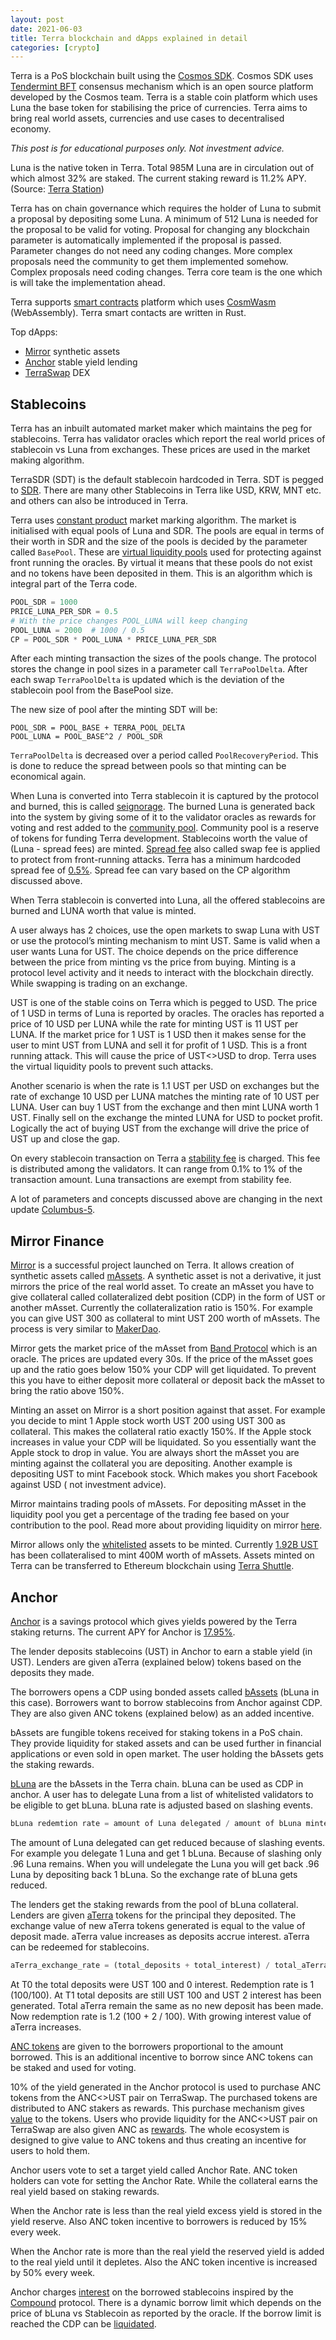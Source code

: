 ```yaml
---
layout: post
date: 2021-06-03
title: Terra blockchain and dApps explained in detail
categories: [crypto]
---
```

Terra is a PoS blockchain built using the [Cosmos SDK](https://v1.cosmos.network/intro). Cosmos SDK uses [Tendermint BFT](https://docs.tendermint.com/master/introduction/what-is-tendermint.html) consensus mechanism which is an open source platform developed by the Cosmos team. Terra is a stable coin platform which uses Luna the base token for stabilising the price of currencies. Terra aims to bring real world assets, currencies and use cases to decentralised economy.

*This post is for educational purposes only. Not investment advice.*

Luna is the native token in Terra. Total 985M Luna are in circulation out of which almost 32% are staked. The current staking reward is 11.2% APY. (Source: [Terra Station](https://station.terra.money))

<!--more-->

Terra has on chain governance which requires the holder of Luna to submit a proposal by depositing some Luna. A minimum of 512 Luna is needed for the proposal to be valid for voting. Proposal for changing any blockchain parameter is automatically implemented if the proposal is passed. Parameter changes do not need any coding changes.
More complex proposals need the community to get them implemented somehow. Complex proposals need coding changes. Terra core team is the one which is will take the implementation ahead. 

Terra supports [smart contracts](https://docs.terra.money/contracts/#developer-tools) platform which uses [CosmWasm](https://docs.cosmwasm.com) (WebAssembly). Terra smart contacts are written in Rust.

Top dApps:
- [Mirror](https://mirror.finance) synthetic assets
- [Anchor](https://anchorprotocol.com) stable yield lending
- [TerraSwap](https://terraswap.io) DEX

## Stablecoins
Terra has an inbuilt automated market maker which maintains the peg for stablecoins. Terra has validator oracles which report the real world prices of stablecoin vs Luna from exchanges. These prices are used in the market making algorithm.

TerraSDR (SDT) is the default stablecoin hardcoded in Terra. SDT is pegged to [SDR](https://www.investopedia.com/terms/s/sdr.asp). There are many other Stablecoins in Terra like USD, KRW, MNT etc. and others can also be introduced in Terra.

Terra uses [constant product](https://docs.terra.money/dev/spec-market.html#market-making-algorithm) market marking algorithm. The market is initialised with equal pools of Luna and SDR. The pools are equal in terms of their worth in SDR and the size of the pools is decided by the parameter called `BasePool`.  These are [virtual liquidity pools](https://docs.terra.money/dev/spec-market.html#virtual-liquidity-pools) used for protecting against front running the oracles. By virtual it means that these pools do not exist and no tokens have been deposited in them. This is an algorithm which is integral part of the Terra code.

```python
POOL_SDR = 1000
PRICE_LUNA_PER_SDR = 0.5
# With the price changes POOL_LUNA will keep changing
POOL_LUNA = 2000  # 1000 / 0.5
CP = POOL_SDR * POOL_LUNA * PRICE_LUNA_PER_SDR
```

After each minting transaction the sizes of the pools change. The protocol stores the change in pool sizes in a parameter call `TerraPoolDelta`. After each swap  `TerraPoolDelta` is updated which is the deviation of the stablecoin pool from the BasePool size. 

The new size of pool after the minting SDT will be:
```
POOL_SDR = POOL_BASE + TERRA_POOL_DELTA
POOL_LUNA = POOL_BASE^2 / POOL_SDR
```

`TerraPoolDelta` is decreased over a period called `PoolRecoveryPeriod`.  This is done to reduce the spread between pools so that minting can be economical again.

When Luna is converted into Terra stablecoin it is captured by the protocol and burned, this is called [seignorage](https://docs.terra.money/dev/spec-market.html#seigniorage). The burned Luna is generated back into the system by giving some of it to the validator oracles as rewards for voting and rest added to the [community pool](https://docs.terra.money/dev/spec-distribution.html#community-pool). Community pool is a reserve of tokens for funding Terra development. Stablecoins worth the value of (Luna - spread fees) are minted. [Spread fee](https://docs.terra.money/dev/spec-market.html#swap-fees) also called swap fee is applied to protect from front-running attacks. Terra has a minimum hardcoded spread fee of [0.5%](https://agora.terra.money/t/proposal-to-decrease-poolrecoveryperiod-to-8hour-4800-block/261). Spread fee can vary based on the CP algorithm discussed above.

When Terra stablecoin is converted into Luna, all the offered stablecoins are burned and LUNA worth that value is minted.

A user always has 2 choices, use the open markets to swap Luna with UST or use the protocol’s minting mechanism to mint UST. Same is valid when a user wants Luna for UST. The choice depends on the price difference between the price from minting vs the price from buying. Minting is a protocol level activity and it needs to interact with the blockchain directly. While swapping is trading on an exchange.

UST is one of the stable coins on Terra which is pegged to USD. The price of 1 USD in terms of Luna is reported by oracles.  The oracles has reported a price of 10 USD per LUNA while the rate for minting UST is 11 UST per LUNA. If the market price for 1 UST is 1 USD then it makes sense for the user to mint UST from LUNA and sell it for profit of 1 USD. This is a front running attack. This will cause the price of UST<>USD to drop. Terra uses the virtual liquidity pools to prevent such attacks.

Another scenario is when the rate is 1.1 UST per USD on exchanges but the rate of exchange 10 USD per LUNA matches the minting rate of 10 UST per LUNA. User can buy 1 UST from the exchange and then mint LUNA worth 1 UST. Finally sell on the exchange the minted LUNA for USD to pocket profit. Logically the act of buying UST from the exchange will drive the price of UST up and close the gap.

On every stablecoin transaction on Terra a [stability fee](https://docs.terra.money/dev/spec-auth.html#stability-fee) is charged. This fee is distributed among the validators. It can range from 0.1% to 1% of the transaction amount. Luna transactions are exempt from stability fee.

A lot of parameters and concepts discussed above are changing in the next update [Columbus-5](https://agora.terra.money/t/terra-core-priorities-for-q1-q2-2021/388).

## Mirror Finance
[Mirror](https://mirror.finance) is a successful project launched on Terra. It allows creation of synthetic assets called [mAssets](https://docs.mirror.finance/protocol/mirrored-assets-massets). A synthetic asset is not a derivative, it just mirrors the price of the real world asset. To create an mAsset you have to give collateral called collateralized debt position (CDP) in the form of UST or another mAsset. Currently the collateralization ratio is 150%. For example you can give UST 300 as collateral to mint UST 200 worth of mAssets. The process is very similar to [MakerDao](https://makerdao.com/en/).

Mirror gets the market price of the mAsset from [Band Protocol](https://bandprotocol.com) which is an oracle. The prices are updated every 30s. If the price of the mAsset goes up and the ratio goes below 150% your CDP will get liquidated. To prevent this you have to either deposit more collateral or deposit back the mAsset to bring the ratio above 150%.

Minting an asset on Mirror is a short position against that asset. For example  you decide to mint 1 Apple stock worth UST 200 using UST 300 as collateral. This makes the collateral ratio exactly 150%. If the Apple stock increases in value your CDP will be liquidated. So you essentially want the Apple stock to drop in value. You are always short the mAsset you are minting against the collateral you are depositing. Another example is depositing UST to mint Facebook stock. Which makes you short Facebook against USD ( not investment advice).

Mirror maintains trading pools of mAssets. For depositing mAsset in the liquidity pool you get a percentage of the trading fee based on your contribution to the pool. Read more about providing liquidity on mirror [here](https://docs.mirror.finance/protocol/lp-token).

Mirror allows only the [whitelisted](https://docs.mirror.finance/protocol/mirrored-assets-massets#whitelisting) assets to be minted. Currently [1.92B UST](https://terra.mirror.finance) has been collateralised to mint 400M worth of mAssets. Assets minted on Terra can be transferred to Ethereum blockchain using [Terra Shuttle](https://github.com/terra-money/shuttle).

## Anchor
[Anchor](https://docs.anchorprotocol.com) is a savings protocol which gives yields powered by the Terra staking returns. The current APY for Anchor is [17.95%](https://app.anchorprotocol.com/earn).

The lender deposits stablecoins (UST) in Anchor to earn a stable yield (in UST).  Lenders are given aTerra (explained below) tokens based on the deposits they made.

The borrowers opens a CDP using bonded assets called [bAssets](https://docs.anchorprotocol.com/protocol/bonded-assets-bassets) (bLuna in this case).  Borrowers want to borrow stablecoins from Anchor against CDP. They are also given ANC tokens (explained below) as an added incentive.

bAssets are fungible tokens received for staking tokens in a PoS chain. They provide liquidity for staked assets and can be used further in financial applications or even sold in open market. The user holding the bAssets gets the staking rewards. 

[bLuna](https://docs.anchorprotocol.com/protocol/bonded-assets-bassets/bonded-luna-bluna) are the bAssets in the Terra chain. bLuna can be used as CDP in anchor. A user has to delegate Luna from a list of whitelisted validators to be eligible to get bLuna. bLuna rate is adjusted based on slashing events.

```python
bLuna redemtion rate = amount of Luna delegated / amount of bLuna minted
```

The amount of Luna delegated can get reduced because of slashing events. For example you delegate 1 Luna and get 1 bLuna. Because of slashing only .96 Luna remains. When you will undelegate the Luna you will get back .96 Luna by depositing back 1 bLuna. So the exchange rate of bLuna gets reduced.

The lenders get the staking rewards from the pool of bLuna collateral. Lenders are given [aTerra](https://docs.anchorprotocol.com/protocol/money-market#anchor-terra-aterra) tokens for the principal they deposited. The exchange value of new aTerra tokens generated is equal to the value of deposit made. aTerra value increases as deposits accrue interest. aTerra can be redeemed for stablecoins.

```python
aTerra_exchange_rate = (total_deposits + total_interest) / total_aTerra
```

At T0 the total deposits were UST 100 and 0 interest. Redemption rate is 1 (100/100). At T1 total deposits are still UST 100 and UST 2 interest has been generated. Total aTerra remain the same as no new deposit has been made. Now redemption rate is 1.2 (100 + 2 / 100). With growing interest value of aTerra increases.

[ANC tokens](https://docs.anchorprotocol.com/protocol/anchor-token-anc) are given to the borrowers proportional to the amount borrowed. This is an additional incentive to borrow since ANC tokens can be staked and used for voting.

10% of the yield generated in the Anchor protocol is used to purchase ANC tokens from the ANC<>UST pair on TerraSwap. The purchased tokens are distributed to ANC stakers as rewards. This purchase mechanism gives [value](https://docs.anchorprotocol.com/protocol/anchor-token-anc#value-accrual) to the tokens. Users who provide liquidity for the ANC<>UST pair on TerraSwap are also given ANC as [rewards](https://docs.anchorprotocol.com/protocol/anchor-token-anc#distribution-to-anc-liquidity-providers). The whole ecosystem is designed to give value to ANC tokens and thus creating an incentive for users to hold them.

Anchor users vote to set a target yield called Anchor Rate. ANC token holders can vote for setting the Anchor Rate. While the collateral earns the real yield based on staking rewards.

When the Anchor rate is less than the real yield excess yield is stored in the yield reserve. Also ANC token incentive to borrowers is reduced by 15% every week.

When the Anchor rate is more than the real yield the reserved yield is added to the real yield until it depletes. Also the ANC token incentive is increased by 50% every week. 

Anchor charges [interest](https://docs.anchorprotocol.com/protocol/money-market) on the borrowed stablecoins inspired by the [Compound](https://compound.finance) protocol. There is a dynamic borrow limit which depends on the price of bLuna vs Stablecoin as reported by the oracle. If the borrow limit is reached the CDP can be [liquidated](https://docs.anchorprotocol.com/protocol/loan-liquidation).


